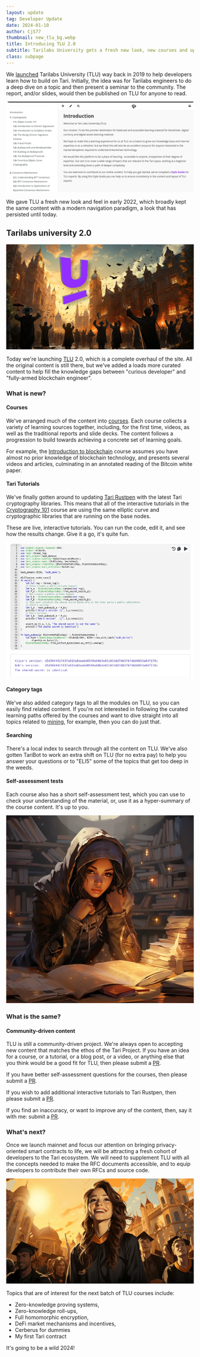 ```yaml
---
layout: update
tag: Developer Update
date: 2024-01-10
author: CjS77   
thumbnail: new_tlu_bg.webp
title: Introducing TLU 2.0
subtitle: Tarilabs University gets a fresh new look, new courses and updated tutorials. 
class: subpage
---
```


We [launched] Tarilabs University (TLU) way back in 2019 to help developers learn how to build on Tari. 
Initially, the idea was for Tarilabs engineers to do a deep dive on a topic and then present a seminar to the 
community. The report, and/or slides, would then be published on TLU for anyone to read.

![The original TLU website](/assets/updates/img/tlu_1.0.webp)

We gave TLU a fresh new look and feel in early 2022, which broadly kept the same content with a modern 
navigation paradigm, a look that has persisted until today.

## Tarilabs university 2.0

![TLU 2.0](/assets/updates/img/new_tlu.webp)

Today we're launching [TLU] 2.0, which is a complete overhaul of the site. All the original content is still there,
but we've added a loads more curated content to help fill the knowledge gaps between "curious developer" and 
"fully-armed blockchain engineer".

### What is new?

#### Courses
We've arranged much of the content into [courses]. Each course collects a variety of learning sources together, 
 including, for the first time, videos, as well as the traditional reports and slide decks. The content follows a 
progression to build towards achieving a concrete set of learning goals.

For example, the [Introduction to blockchain](https://tlu.tarilabs.com/intro-to-blockchain/) course assumes you have 
almost no prior knowledge of blockchain technology, and presents several videos and articles, culminating in an 
annotated reading of the Bitcoin white paper.

#### Tari Tutorials

We've finally gotten around to updating [Tari Rustpen](https://rustpen.tari.com) with the latest Tari cryptography 
libraries. This means that all of the interactive tutorials in the [Cryptography 101](https://tlu.tarilabs.com/cryptography-101/)
course are using the same elliptic curve and cryptographic libraries that are running on the base nodes.

These are live, interactive tutorials. You can run the code, edit it, and see how the results change. Give it a go, 
it's quite fun.

[![TLU interactive tutorials](/assets/updates/img/tlu_tutorial.webp)](https://tlu.tarilabs.com/cryptography-101/)

#### Category tags

We've also added category tags to all the modules on TLU, so you can easily find related content. If you're not 
interested in following the curated learning paths offered by the courses and want to dive straight into all topics 
related to [mining](https://tlu.tarilabs.com/mining/), for example, then you can do just that.

#### Searching

There's a local index to search through all the content on TLU. We've also gotten TariBot to work an extra shift on 
TLU (for no extra pay) to help you answer your questions or to "ELI5" some of the topics that get too deep in the 
weeds.

#### Self-assessment tests

Each course also has a short self-assessment test, which you can use to check your understanding of the material, or,
use it as a hyper-summary of the course content. It's up to you.

![Studying hard](/assets/updates/img/student.webp)
       
### What is the same?

#### Community-driven content

TLU is still a community-driven project. We're always open to accepting new content that matches the ethos of the 
Tari Project. If you have an idea for a course, or a tutorial, or a blog post, or a video, or anything else that you
think would be a good fit for TLU, then please submit a [PR].

If you have better self-assessment questions for the courses, then please submit a [PR].

If you wish to add additional interactive tutorials to Tari Rustpen, then please submit a [PR].

If you find an inaccuracy, or want to improve any of the content, then, say it with me: submit a [PR].

### What's next?

Once we launch mainnet and focus our attention on bringing privacy-oriented smart contracts to life, we will be 
attracting a fresh cohort of developers to the Tari ecosystem. We will need to supplement TLU with all the concepts 
needed to make the RFC documents accessible, and to equip developers to contribute their own RFCs and source code.

![Looking ahead](/assets/updates/img/tlu2.webp)

Topics that are of interest for the next batch of TLU courses include:

* Zero-knowledge proving systems,
* Zero-knowledge roll-ups,
* Full homomorphic encryption,
* DeFi market mechanisms and incentives,
* Cerberus for dummies
* My first Tari contract

It's going to be a wild 2024!
                                                 
[courses]: https://tlu.tarilabs.com/courses "TLU courses"
[launched]: http://web.archive.org/web/20190725163900/https://tlu.tarilabs.com/
[PR]: https://github.com/tari-labs/tari-university/pulls "TLU pull requests"
[TLU]: https://tlu.tarilabs.com "Tarilabs university homepage"
